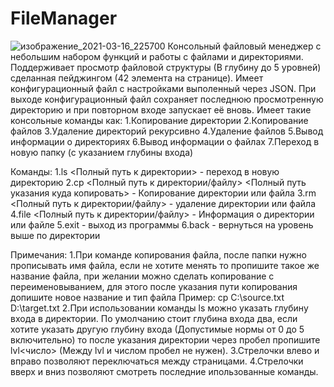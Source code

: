 # FileManager
![изображение_2021-03-16_225700](https://user-images.githubusercontent.com/75745295/111348957-e89b8280-86aa-11eb-9ebf-17bbb42a0a9f.png)
Консольный файловый менеджер  с небольшим набором функций и работы с файлами и директориями.
Поддерживает просмотр файловой структуры (В глубину до 5 уровней) сделанная пейджингом
(42 элемента на странице). 
Имеет конфигурационный файл с настройками выполенный через JSON.
При выходе конфигурационный файл сохраняет последнюю просмотренную директорию и при повторном 
входе запускает её вновь.
Имеет такие консольные команды как:
1.Копирование директории
2.Копирование файлов
3.Удаление директорий рекурсивно
4.Удаление файлов
5.Вывод информации о директориях
6.Вывод информации о файлах
7.Переход в новую папку (с указанием глубины входа)

Команды: 
1.ls <Полный путь к директории> - переход в новую директорию
2.cp <Полный путь к директории/файлу> <Полный путь указания куда копировать> - Копирование директории или файла
3.rm <Полный путь к директории/файлу> - удаление директории или файла
4.file <Полный путь к директории/файлу> - Информация о директории или файле
5.exit - выход из программы
6.back - вернуться на уровень выше по директории

Примечания:
1.При команде копирования файла, после папки нужно прописывать имя файла, если не хотите менять
то пропишите такое же название файла, при желании можно сделать копирование с переименовыванием,
для этого после указания пути копирования допишите новое название и тип файла
Пример: cp C:\source.txt D:\target.txt
2.При использовании команды ls можно указать глубину входа в директории.
По умолчанию стоит глубина входа два, если хотите указать другую глубину входа
(Допустимые нормы от 0 до 5 включительно) то после указания директории 
через пробел пропишите lvl<число> (Между lvl и числом пробел не нужен).
3.Стрелочки влево и вправо позволяют переключаться между страницами.
4.Стрелочки вверх и вниз позволяют смотреть последние ипользованные команды.
